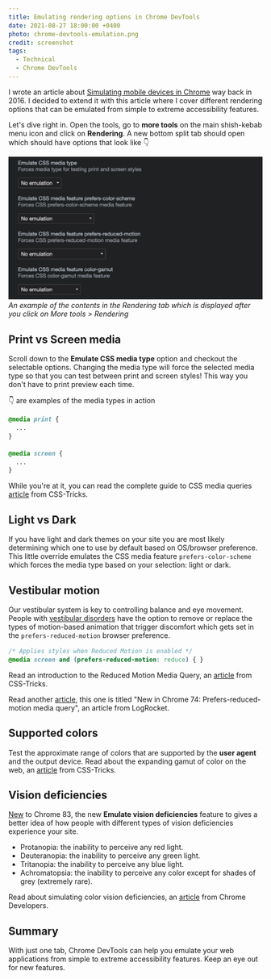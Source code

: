 ```yaml
---
title: Emulating rendering options in Chrome DevTools
date: 2021-08-27 18:00:00 +0400
photo: chrome-devtools-emulation.png
credit: screenshot
tags:
  - Technical
  - Chrome DevTools
---
```


I wrote an article about [Simulating mobile devices in Chrome](/blog/simulating-mobile-devices-in-chrome/)
way back in 2016. I decided to extend it with this article where I cover different rendering options
that can be emulated from simple to extreme accessibility features.

Let's dive right in. Open the tools, go to **more tools** on the main shish-kebab menu
icon and click on **Rendering**. A new bottom split tab should open which should have options that look
like :point_down:

![Rendering tab](./chrome-devtools-emulation-screenshot.png)
_An example of the contents in the Rendering tab which is displayed after you click on More tools > Rendering_

## Print vs Screen media

Scroll down to the **Emulate CSS media type** option and checkout the selectable options.
Changing the media type will force the selected media type so that you can test
between print and screen styles! This way you don't have to print preview each time.

:point_down: are examples of the media types in action

```css
@media print {
  ...
}

@media screen {
  ...
}
```

While you're at it, you can read the complete guide to CSS media queries
[article](https://css-tricks.com/a-complete-guide-to-css-media-queries/) from CSS-Tricks.

## Light vs Dark

If you have light and dark themes on your site you are most likely determining which one
to use by default based on OS/browser preference. This little override emulates the CSS media
feature `prefers-color-scheme` which forces the media type based on your selection: light or dark.

## Vestibular motion

Our vestibular system is key to controlling balance and eye movement.
People with
[vestibular disorders](http://a11yproject.com/posts/understanding-vestibular-disorders/)
have the option to remove or replace the types of motion-based animation that trigger
discomfort which gets set in the `prefers-reduced-motion` browser preference.

```css
/* Applies styles when Reduced Motion is enabled */
@media screen and (prefers-reduced-motion: reduce) { }
```

Read an introduction to the Reduced Motion Media Query, an
[article](https://css-tricks.com/introduction-reduced-motion-media-query/) from CSS-Tricks.

Read another [article](https://blog.logrocket.com/new-in-chrome-74-prefers-reduced-motion-media-query-50cd89d3e769/),
this one is titled "New in Chrome 74: Prefers-reduced-motion media query", an article from LogRocket.

## Supported colors

Test the approximate range of colors that are supported by the **user agent** and the
output device. Read about the expanding gamut of color on the web, an
[article](https://css-tricks.com/the-expanding-gamut-of-color-on-the-web/) from CSS-Tricks.

## Vision deficiencies

[New](https://developer.chrome.com/blog/new-in-devtools-83/#vision-deficiencies) to
Chrome 83, the new **Emulate vision deficiencies** feature to gives a better idea of how
people with different types of vision deficiencies experience your site.

* Protanopia: the inability to perceive any red light.
* Deuteranopia: the inability to perceive any green light.
* Tritanopia: the inability to perceive any blue light.
* Achromatopsia: the inability to perceive any color except for shades of grey (extremely rare).

Read about simulating color vision deficiencies, an
[article](https://developer.chrome.com/blog/cvd/) from Chrome Developers.

## Summary

With just one tab, Chrome DevTools can help you emulate your web applications
from simple to extreme accessibility features. Keep an eye out for new features.
